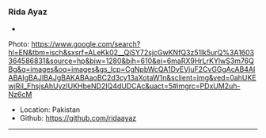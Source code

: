 ### Rida Ayaz

-
Photo: https://www.google.com/search?hl=EN&tbm=isch&sxsrf=ALeKk02__QiSY72sjcGwKNfQ3z51lk5urQ%3A1603364586831&source=hp&biw=1280&bih=610&ei=6maRX9HrLrKYlwS3m76QBg&q=images&oq=images&gs_lcp=CgNpbWcQA1DvEVjuF2CvGGgAcAB4AIABAIgBAJIBAJgBAKABAaoBC2d3cy13aXotaW1n&sclient=img&ved=0ahUKEwjRiI_FhsjsAhUyzIUKHbeND2IQ4dUDCAc&uact=5#imgrc=PDxUM2uh-Nz6cM
- Location: Pakistan
- Github: https://github.com/ridaayaz

***
